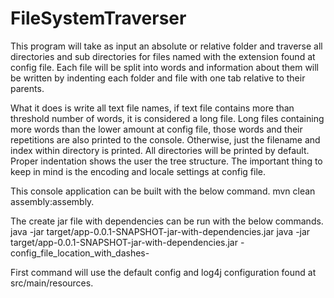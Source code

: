 # FileSystemTraverser

This program will take as input an absolute or relative folder and traverse all directories and sub directories for files named with the extension found at config file. Each file will be split into words and information about them will be written by indenting each folder and file with one tab relative to their parents.


What it does is write all text file names, if text file contains more than threshold number of words, it is considered a long file. Long files containing more words than the lower amount at config file, those words and their repetitions are also printed to the console. Otherwise, just the filename and index within directory is printed. All directories will be printed by default. Proper indentation shows the user the tree structure. The important thing to keep in mind is the encoding and locale settings at config file.

This console application can be built with the below command.
  mvn clean assembly:assembly.

The create jar file with dependencies can be run with the below commands.
  java -jar target/app-0.0.1-SNAPSHOT-jar-with-dependencies.jar
  java -jar target/app-0.0.1-SNAPSHOT-jar-with-dependencies.jar -config_file_location_with_dashes-

First command will use the default config and log4j configuration found at src/main/resources.
